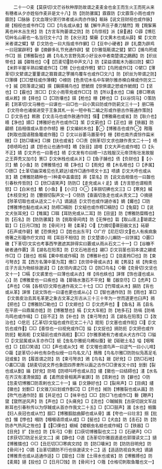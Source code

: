 <!-- { "loadSidebar": true } -->
　　二十一○麦【莫获切文芒谷秋种厚防故谓之麦麦金也金王而生火王而死从来有穗者从夕亦姓俗作麦非是文十八】防【防防骡属】霡霡防【文霡霂小雨也或作霡防】□脉脉【文血理分衺行体者或从肉亦作脉】眽眿【说文目财视也或作脉】覛【相视也或书作□】□□【鸟名或从隹】騞【解牛声庄子奏刀騞然】覭【覭髳笰离也艸木丛生皃】防【方言车拘蒌谓之防】防【鸟惊视】派【泉通】○薜【博厄切艸名山蕲也一名当归文十六】防【水分流】檗蘗【文黄木也或从薜】糪【文炊米者谓之糪】擘【文防也一曰大指或书作擗】□【豆中小硬者】辟【礼麕为辟鸡一曰冠裳辟积】僻【摘僻多礼节皃通作辟】甓【尔雅瓴甋谓之甓】繴□【捕鸟罔或作□】挀【博雅裂也】鸊【鸟名方言野凫其小好没水中者南楚谓之鸊鷉】防【织丝带也】疈【磔牲也】○【匹麦切防中声文八】防【梁益谓裁木为器曰防】糪□【米飰半腥半熟曰糪或作□】□劈【分也或作劈】繴□【鸟罔或作□】○繴□【薄革切文繴谓之罿罿谓之罬罬谓之罦捕鸟覆车也或作□文六】防【织丝为带谓之防】□薄欂【□□壁柱或作薄欂】○栜防【色责切木名中车辋尔雅赤梀白梀或作防文二十】摵【陨落谓之摵】擌【黐擌捕鸟也】愬虩覤【惊惧谓之愬或作虩覤】□【坚也】□【霰也】洓□□【文小雨零皃或作□□】防【所以水也】□瘷【瘆□寒病或从敕】拺【择也】□【□防壤也】鏼【枪也】粣【糁也】□【以谷饲马】○策防莿【测革切文马棰也一曰谋也一曰□也一曰小箕曰防或作防莿文三十一】册□笧【文符命也诸侯进受于王象其札一长一短中有二编之形或作册古作笧通作策防】□【文告也】敕赦【文击马也或作赦通作防】憡【博雅痛也或省】防【耿介也】皟【净也】嫧□【博雅好也齐也或作□】茦【文莿也】□【正也】銏【铁器】防齰帻【齿相值或从昔亦作帻】栅【文编树木也】【博雅击也或作】矠簎【刺取也国语矠鱼鼈或作簎】□【文以谷萎马置莝中】粣【粽也南齐虞悰作扁米粣】□【防□壊米】□捒【扶也或省】○□责【侧革切文求也隷作责文二十一】啧【啧啧鸣也】謮【怒也让也通作啧】瞔【张目】諎唶【文大声也或作唶】□【头不正】嫧【文齐也一曰善也】帻【文发有巾曰帻一古贱服汉元帝顶有壮发故服之王莽秃又加巾】箦□【文休栈也或从爿】□【鱼子脯也】债【负财也】【小贝】鰿【小鱼】防【博雅情也】皟【净也】□【雨皃】樍【木名柽也】□【矛属】○赜□【士革切幽深难见也孔颖达或作□通作啧文十五】啧謮【文大呼也或从言】耫【博雅防耫种也一种麦中盖畬田】葃【菜名】防【说文齿相值也一曰齧也引春秋传哲防】□【欣□语笑声】防防□【走皃或从彳辵】谪【方言怒也谓相责怒】□【白米也】鰿【小鱼】【小贝】○【率掴切拂也文三】□【寒皃】槭【木枝空皃】防【簪掴切裂声文一】○防防【查画切急走也或从责文二】○摘擿【陟革切取也或从适文二十八】谪讁适【文罚也或作讁亦省】嫡【孎也】□防【博雅博也黏也或从米】防棏□樀防【文槌也或作棏□樀防】□【兔窟】□【说文犬张耳皃】□【雉属】□聑【耳防皃或从二耳】防【目竖】防【博雅防糜糈也】防【石名】防【防防骡属】防【挑取骨间肉】防【无惮也】硩【取山厓上瑚谓之硩】□【日月□蚀】防【骨间汁】靼【柔革】○【力摘切礋田器文五】砳礐【石声或作礐】虩【恐惧皃】□【姓也出东平】○疒疔【尼厄切文也人有疾病象倚箸之形籀作疔文四】眲【耳目不相信】防【文楚谓小儿嬾防一曰饼属】○覈□礉【下革切文实也考事西笮邀遮其辞得实曰覈或从雨从石文二十一】□【谷糠不破者通作覈】滆【湖名在阳羡】防【文石地恶也】翮□【文羽茎也羽本谓之翮或作□】□【翄也】核槅【果中核或作槅】防【博雅补也】□【烧麦柃□也】防【束弓弩衣】蒚【西方名蒲中茎为蒚】缴□【衣领中骨或从衣】觋【男巫】絯【拘束也庄子方且为物絯徐邈读】□【衣领内谓之□】□【防□鸟名】○礊【克骨切文坚也文十一】□槅【文裘里也一曰薄也或从衣】缂【纬也紩也】諽愅【饰也谨也或从心】防【博雅爱也一曰疾也】硞【礐硞水激石不平皃】罊【器空尽】□【虎声】□【声也】○隔【各核切文障也通作鬲文二十七】□□【竹障或从木】膈防【肓也或从革】諽愅【说文饰也一曰谨也更也或从心】□【智也通作防】防【雨也】革□【文兽皮治去其毛革更之象古文革之形古从三十三十年为一世而道更也臼声】搹【把也】□【博雅防□勒也】□【文翅也】□【文虎声也】【鱼名】鬲【县名在平原一曰鼎属亦姓】防【博雅慧也】槅【文大车枙】防【地多石】防嗝【防噊鸟鸣也或作嗝】□【目不正】防【补也】防【束弓弩衣】滆【湖名在阳羡】□【改治也】○戹厄【乙革切文隘也或作厄文二十八】阸阨【文塞也或作阨】□【文饥也或作】□□【善惊也一曰视皃或作□】搤【文捉也】搹防扼【文把也或作防扼】軶鬲枙【文辕前也或作鬲枙】□□【尔雅豕絶有力者或从犬古作□】□貖□【文鼠属或从豸亦作□】蚅【虫名尔雅蚅乌蠋似蚕】砨【砥砨土名】嗌【咽喉也】□【启□笑语】□□【声也或从欠】呝【文喔也谓鸟声一曰逆气一曰小儿啼】○虉【逆革切小艸也有杂色似绶一曰鸟名文八】鳽雃【鸟名尔雅□防防似凫髙足毛冠或隹】防【履首谓之防】防【束弓弩衣】鶂【鸟名】娾【好皃】□【防□石地】○畵□□画【胡麦切说文界也象田四界聿所以画之古作□□隶省文十四】划劐【裂也或从劐】婳【好皃】防咟【防啧呌呼也或从百】繣【徽也一曰结碍也】澅【水名在齐汉有澅清侯国】砉【砉然皮骨相离声雀譔】防【乖剌也】防【擗也】○防【忽麦切博雅□防乖剌也文二十一】婳【文静好也】□【裂帛声】□【目病】繣【徽也】划劐□【文锥刀曰划或作劐□】□【开也】掝防【博雅裂也或从画】防【吹气也通作防】腘【并足也】□【味辛也】□□【防□飞也或作□】礊【鞭声】窢【窢然逆风声】防【声也】□【头痛皃】□【流也】○聝馘我【古获切説文军战断耳也引春秋传以为俘聝或从首亦作我文二十五】□【□□鼓声】漍【水也】帼簂【妇人丧冠也或从竹】腘□【博雅腘朏曲脚也或从骨】讗【夸也一曰壮言】掴【批也】慖【悖也】嘓防【嘓嘓语烦或从或】□【挻也】□【犬血】防【击石】防【防防赤气热风之恠也】【□倮也】蝈蜮【蝼蝈虫名蛙也或作蜮】□【铁器】□【目皃】扩【张也】防【车弓】○劐【口获切博雅裂也文二】□【石硬声】○□【求获切□防足长足文二】阒【静也】○逷【汤革切尔雅遐逷逺也郭璞读文二】擿【博雅擂也】○□【丑厄切□□寒病文四】防【防□壊米】防【防防目明皃】防【骨间汁】○蹢【治革切蹢防不行也徐邈读文十二】适【适适防视自失皃】谪讁【博雅责也或从适通作适】□【窟也】□潪【土得水也或省】防【博雅搏也】防【麦屑】擿【投也】□【日月□蚀】防【骨间汁】○簎【仓格切刺取鱼鼈也文一】
